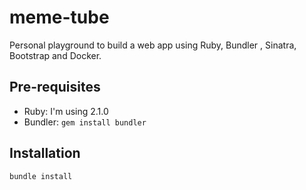 # meme-tube

Personal playground to build a web app using Ruby, Bundler , Sinatra, Bootstrap and Docker.


## Pre-requisites

* Ruby: I'm using 2.1.0
* Bundler: `gem install bundler`

## Installation

`bundle install`

